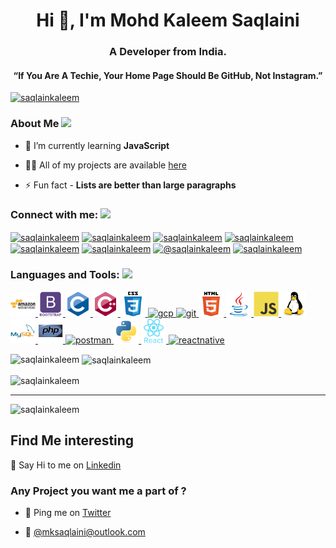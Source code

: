 <h1 align="center">Hi 👋, I'm Mohd Kaleem Saqlaini</h1>
<h3 align="center">A Developer from India.</h3>
<h4 align="center" font="bold">“If You Are A Techie, Your Home Page Should Be GitHub, Not Instagram.”</h4>



<p align="left"> <a href="https://twitter.com/saqlainkaleem" target="blank"><img src="https://img.shields.io/twitter/follow/saqlainkaleem?logo=twitter&style=for-the-badge" alt="saqlainkaleem" /></a> </p>

<h3> About Me <img src = "https://media0.giphy.com/media/KDDpcKigbfFpnejZs6/giphy.gif?cid=ecf05e47oy6f4zjs8g1qoiystc56cu7r9tb8a1fe76e05oty&rid=giphy.gif" width = 100px></h3>


- 🌱 I’m currently learning **JavaScript**

- 👨‍💻 All of my projects are available [here](saqlainkaleem.epizy.com)

- ⚡ Fun fact - **Lists are better than large paragraphs**


<!-- ### Blogs posts -->
<!-- BLOG-POST-LIST:START -->
<!-- BLOG-POST-LIST:END -->

<h3 align="left">Connect with me: <img src='https://raw.githubusercontent.com/ShahriarShafin/ShahriarShafin/main/Assets/handshake.gif' width="100px"></h3>
<p align="left">
<a href="https://codepen.io/saqlainkaleem" target="blank"><img align="center" src="https://raw.githubusercontent.com/rahuldkjain/github-profile-readme-generator/master/src/images/icons/Social/codepen.svg" alt="saqlainkaleem" height="30" width="40" /></a>
<a href="https://twitter.com/saqlainkaleem" target="blank"><img align="center" src="https://raw.githubusercontent.com/rahuldkjain/github-profile-readme-generator/master/src/images/icons/Social/twitter.svg" alt="saqlainkaleem" height="30" width="40" /></a>
<a href="https://linkedin.com/in/saqlainkaleem" target="blank"><img align="center" src="https://raw.githubusercontent.com/rahuldkjain/github-profile-readme-generator/master/src/images/icons/Social/linked-in-alt.svg" alt="saqlainkaleem" height="30" width="40" /></a>
<a href="https://codesandbox.io/saqlainkaleem" target="blank"><img align="center" src="https://cdn.jsdelivr.net/npm/simple-icons@3.0.1/icons/codesandbox.svg" alt="saqlainkaleem" height="30" width="40" /></a>
<a href="https://fb.com/saqlainkaleem" target="blank"><img align="center" src="https://raw.githubusercontent.com/rahuldkjain/github-profile-readme-generator/master/src/images/icons/Social/facebook.svg" alt="saqlainkaleem" height="30" width="40" /></a>
<a href="https://instagram.com/saqlainkaleem" target="blank"><img align="center" src="https://raw.githubusercontent.com/rahuldkjain/github-profile-readme-generator/master/src/images/icons/Social/instagram.svg" alt="saqlainkaleem" height="30" width="40" /></a>
<a href="https://medium.com/@saqlainkaleem" target="blank"><img align="center" src="https://raw.githubusercontent.com/rahuldkjain/github-profile-readme-generator/master/src/images/icons/Social/medium.svg" alt="@saqlainkaleem" height="30" width="40" /></a>
<a href="https://www.hackerrank.com/saqlainkaleem" target="blank"><img align="center" src="https://raw.githubusercontent.com/rahuldkjain/github-profile-readme-generator/master/src/images/icons/Social/hackerrank.svg" alt="saqlainkaleem" height="30" width="40" /></a>
</p>


<h3 align="left">Languages and Tools:  <img src = "https://media2.giphy.com/media/QssGEmpkyEOhBCb7e1/giphy.gif?cid=ecf05e47a0n3gi1bfqntqmob8g9aid1oyj2wr3ds3mg700bl&rid=giphy.gif" width = 32px></h3>
<p align="left"> <a href="https://aws.amazon.com" target="_blank"> <img src="https://raw.githubusercontent.com/devicons/devicon/master/icons/amazonwebservices/amazonwebservices-original-wordmark.svg" alt="aws" width="40" height="40"/> </a> <a href="https://getbootstrap.com" target="_blank"> <img src="https://raw.githubusercontent.com/devicons/devicon/master/icons/bootstrap/bootstrap-plain-wordmark.svg" alt="bootstrap" width="40" height="40"/> </a> <a href="https://www.cprogramming.com/" target="_blank"> <img src="https://raw.githubusercontent.com/devicons/devicon/master/icons/c/c-original.svg" alt="c" width="40" height="40"/> </a> <a href="https://www.w3schools.com/cpp/" target="_blank"> <img src="https://raw.githubusercontent.com/devicons/devicon/master/icons/cplusplus/cplusplus-original.svg" alt="cplusplus" width="40" height="40"/> </a> <a href="https://www.w3schools.com/css/" target="_blank"> <img src="https://raw.githubusercontent.com/devicons/devicon/master/icons/css3/css3-original-wordmark.svg" alt="css3" width="40" height="40"/> </a> <a href="https://cloud.google.com" target="_blank"> <img src="https://www.vectorlogo.zone/logos/google_cloud/google_cloud-icon.svg" alt="gcp" width="40" height="40"/> </a> <a href="https://git-scm.com/" target="_blank"> <img src="https://www.vectorlogo.zone/logos/git-scm/git-scm-icon.svg" alt="git" width="40" height="40"/> </a> <a href="https://www.w3.org/html/" target="_blank"> <img src="https://raw.githubusercontent.com/devicons/devicon/master/icons/html5/html5-original-wordmark.svg" alt="html5" width="40" height="40"/> </a> <a href="https://www.java.com" target="_blank"> <img src="https://raw.githubusercontent.com/devicons/devicon/master/icons/java/java-original.svg" alt="java" width="40" height="40"/> </a> <a href="https://developer.mozilla.org/en-US/docs/Web/JavaScript" target="_blank"> <img src="https://raw.githubusercontent.com/devicons/devicon/master/icons/javascript/javascript-original.svg" alt="javascript" width="40" height="40"/> </a> <a href="https://www.linux.org/" target="_blank"> <img src="https://raw.githubusercontent.com/devicons/devicon/master/icons/linux/linux-original.svg" alt="linux" width="40" height="40"/> </a> <a href="https://www.mysql.com/" target="_blank"> <img src="https://raw.githubusercontent.com/devicons/devicon/master/icons/mysql/mysql-original-wordmark.svg" alt="mysql" width="40" height="40"/> </a> <a href="https://www.php.net" target="_blank"> <img src="https://raw.githubusercontent.com/devicons/devicon/master/icons/php/php-original.svg" alt="php" width="40" height="40"/> </a> <a href="https://postman.com" target="_blank"> <img src="https://www.vectorlogo.zone/logos/getpostman/getpostman-icon.svg" alt="postman" width="40" height="40"/> </a> <a href="https://www.python.org" target="_blank"> <img src="https://raw.githubusercontent.com/devicons/devicon/master/icons/python/python-original.svg" alt="python" width="40" height="40"/> </a> <a href="https://reactjs.org/" target="_blank"> <img src="https://raw.githubusercontent.com/devicons/devicon/master/icons/react/react-original-wordmark.svg" alt="react" width="40" height="40"/> </a> <a href="https://reactnative.dev/" target="_blank"> <img src="https://reactnative.dev/img/header_logo.svg" alt="reactnative" width="40" height="40"/> </a> </p>



<p><img align="left" src="https://github-readme-stats.vercel.app/api/top-langs?username=saqlainkaleem&show_icons=true&locale=en&layout=compact" alt="saqlainkaleem" /></p>


<p>&nbsp;<img align="center" src="https://github-readme-stats.vercel.app/api?username=saqlainkaleem&show_icons=true&locale=en" alt="saqlainkaleem" /></p>


<p><img align="center" src="https://github-readme-streak-stats.herokuapp.com/?user=saqlainkaleem&" alt="saqlainkaleem" /></p>

<hr>
<p align="left"> <img src="https://komarev.com/ghpvc/?username=saqlainkaleem&label=Profile%20views&color=0e75b6&style=flat" alt="saqlainkaleem" /> </p>


<h2>Find Me interesting</h2>

 💬 Say Hi to me on [Linkedin](linkedin.com/in/saqlainkaleem)

<h3>Any Project you want me a part of ?</h3>

- 👀 Ping me on  [Twitter](twitter.com/saqlainkaleem)

- 💌 <a href="mailto: mksaqlaini@outlook.com">@mksaqlaini@outlook.com</a> 
